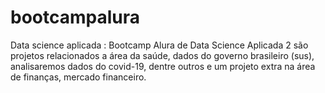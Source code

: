 # bootcampalura
Data science aplicada :
Bootcamp Alura de Data Science Aplicada 2 são projetos relacionados a área da saúde, dados do governo brasileiro (sus), analisaremos dados do covid-19, dentre outros e um projeto extra na área de finanças, mercado financeiro.
